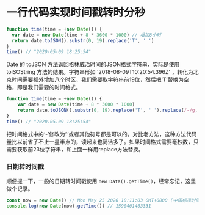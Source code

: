 # 一行代码实现时间戳转时分秒

``` js
function time(time = +new Date()) {
  var date = new Date(time + 8 * 3600 * 1000) // 增加8小时
  return date.toJSON().substr(0, 19).replace('T', ' ')
}
time() // "2020-05-09 18:25:54"
```

Date 的 toJSON 方法返回格林威治时间的JSON格式字符串，实际是使用 toISOString 方法的结果。字符串形如 '2018-08-09T10:20:54.396Z' ，转化为北京时间需要额外增加八个时区，我们需要取字符串前19位，然后把‘T’替换为空格，即是我们需要的时间格式。

``` js
function time(time = +new Date()) {
    var date = new Date(time + 8 * 3600 * 1000)
    return date.toJSON().substr(0, 19).replace('T', ' ').replace(/-/g, '.')
}
time() // "2020.05.09 18:25:54"
```

把时间格式中的‘-’修改为‘.’或者其他符号都是可以的。对比老方法，这种方法代码量比以前省了不止一星半点的，读起来也简洁多了。如果时间格式需要毫秒数，只需要获取前23位字符串，和上面一样用replace方法替换。

### 日期转时间戳

顺便提一下，一般的日期转时间戳使用 `new Data().getTime()`，经常忘记，这里做个记录。

``` js
const now = new Date() // Mon May 25 2020 18:11:03 GMT+0800 (中国标准时间)
console.log(new Date(now).getTime()) // 1590401463331
```
